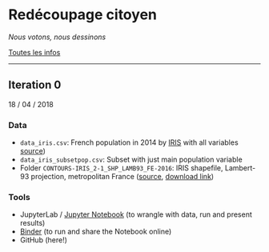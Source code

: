 # Redécoupage citoyen

_Nous votons, nous dessinons_

[Toutes les infos](http://quatrecentquatre.org/)


---

## Iteration 0

18 / 04 / 2018

### Data

- `data_iris.csv`: French population in 2014 by [IRIS](https://www.insee.fr/en/metadonnees/definition/c1523) with all variables [source](https://www.insee.fr/fr/statistiques/3137409))
- `data_iris_subsetpop.csv`: Subset with just main population variable
- Folder `CONTOURS-IRIS_2-1_SHP_LAMB93_FE-2016`: IRIS shapefile, Lambert-93 projection, metropolitan France ([source](http://professionnels.ign.fr/contoursiris), [download link](https://wxs-telechargement.ign.fr/1yhlj2ehpqf3q6dt6a2y7b64/telechargement/inspire/CONTOURS-IRIS-2017-06-30$CONTOURS-IRIS_2-1__SHP__FRA_2017-06-30/file/CONTOURS-IRIS_2-1__SHP__FRA_2017-06-30.7z))

### Tools

- JupyterLab / [Jupyter Notebook](http://jupyter.org/) (to wrangle with data, run and present results)
- [Binder](http://mybinder.org/) (to run and share the Notebook online)
- GitHub (here!)
